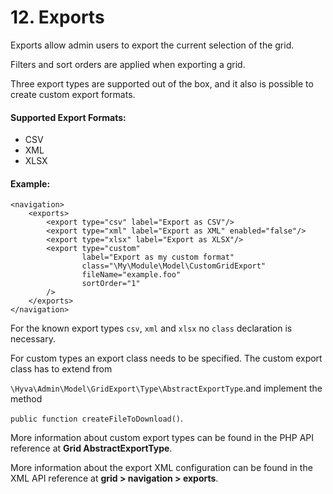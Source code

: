 # 12. Exports

Exports allow admin users to export the current selection of the grid.

Filters and sort orders are applied when exporting a grid.

Three export types are supported out of the box, and it also is possible to create custom export formats.

#### Supported Export Formats:

* CSV
* XML
* XLSX


#### Example:

```markup
<navigation>
    <exports>
        <export type="csv" label="Export as CSV"/>
        <export type="xml" label="Export as XML" enabled="false"/>
        <export type="xlsx" label="Export as XLSX"/>
        <export type="custom"
                label="Export as my custom format"
                class="\My\Module\Model\CustomGridExport"
                fileName="example.foo"
                sortOrder="1"
        />
    </exports>
</navigation>
```


For the known export types `csv`, `xml` and `xlsx` no `class` declaration is necessary.

For custom types an export class needs to be specified. The custom export class has to extend from

`\Hyva\Admin\Model\GridExport\Type\AbstractExportType`.and implement the method

`public function createFileToDownload()`.


More information about custom export types can be found in the PHP API reference at **Grid AbstractExportType**.


More information about the export XML configuration can be found in the XML API reference at **grid > navigation > exports**.


